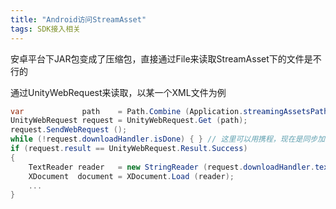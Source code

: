 ```yaml
---
title: "Android访问StreamAsset"
tags: SDK接入相关
---
```


安卓平台下JAR包变成了压缩包，直接通过File来读取StreamAsset下的文件是不行的

通过UnityWebRequest来读取，以某一个XML文件为例

```c#
var             path    = Path.Combine (Application.streamingAssetsPath, "xxx");// 使用Combine时，路径前不能带有'/'，直接以文件夹开头
UnityWebRequest request = UnityWebRequest.Get (path);
request.SendWebRequest ();
while (!request.downloadHandler.isDone) { } // 这里可以用携程，现在是同步加载
if (request.result == UnityWebRequest.Result.Success)
{
    TextReader reader   = new StringReader (request.downloadHandler.text);
    XDocument  document = XDocument.Load (reader);
	...
}
```

